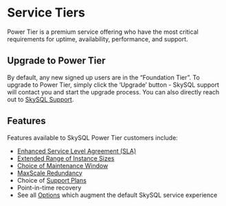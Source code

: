 # Service Tiers

Power Tier is a premium service offering who have the most critical requirements for uptime, availability, performance, and support.

## **Upgrade to Power Tier**

By default, any new signed up users are in the “Foundation Tier”. To upgrade to Power Tier, simply click the ‘Upgrade’ button - SkySQL support will contact you and start the upgrade process. You can also directly reach out to [SkySQL Support](broken-reference).

## **Features**

Features available to SkySQL Power Tier customers include:

* [Enhanced Service Level Agreement (SLA)](https://skysql.com/sla/)
* [Extended Range of Instance Sizes](<../Reference Guide/Instance Size Choices.md>)
* [Choice of Maintenance Window](broken-reference)
* [MaxScale Redundancy](broken-reference)
* Choice of [Support Plans](https://skysql.com/support-policy/)
* Point-in-time recovery
* See all [Options](https://skysql.com/support-policy/) which augment the default SkySQL service experience
